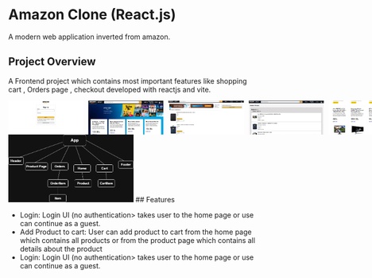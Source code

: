 # Amazon Clone (React.js)
A modern web application inverted from amazon.
## Project Overview
A Frontend project which contains most important features like shopping cart , Orders page , checkout developed with reactjs and vite.
<div style = "display:flex; gap:10px;">
  <img src="login.amazon.PNG" alt="login Screenshot" width="30%" height = "auto">
  <img src="home.amazon.PNG" alt="home Screenshot" width="30%" height = "auto">
  <img src="cart.amazon.PNG" alt="cart Screenshot" width="30%" height = "auto">
  <img src="orders.amazon.PNG" alt="orders Screenshot" width="30%" height = "auto">
  <img src="products.amazon.PNG" alt="products Screenshot" width="30%" height = "auto">
  <img src="product.amazon.PNG" alt="product Screenshot" width="30%" height = "auto">
</div>
<img src="component.drawio.png" alt="product Screenshot" width="50%" height = "auto">
## Features
<ul>
  <li><span>Login:</span> Login UI (no authentication> takes user to the home page or use can continue as a guest.</li>
  <li><span>Add Product to cart:</span> User can add product to cart from the home page which contains all products or from the product page which contains all details about the product</li>
  <li><span>Login:</span> Login UI (no authentication> takes user to the home page or use can continue as a guest.</li>

</ul>

